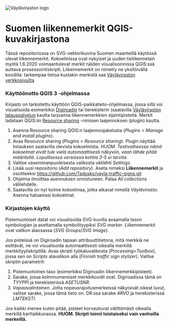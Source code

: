 ![Väyläviraston logo](https://vayla.fi/documents/20473/740592/vayla_sivussa_fi_sv_rgb.png)
# Suomen liikennemerkit QGIS-kuvakirjastona
Tässä repositoriossa on SVG-vektorikuvina Suomen maanteillä käytössä olevat liikennemerkit. Kokoelmissa ovat nykyiset ja uuden tieliikennelain myötä 1.6.2020 voimaantulevat merkit näiden visualisoinnissa QGIS:ssä auttava prosessointiskripti. Liikennemerkit on nimetty ne yksilöivällä koodilla: tarkempaa tietoa kustakin merkistä saa [Väyläviraston verkkosivuilta](https://vayla.fi/tieverkko/liikennemerkit)

### Käyttöönotto QGIS 3 -ohjelmassa
Kirjasto on tarkoitettu käyttöön QGIS-paikkatieto-ohjelmassa, jossa sillä voi visualisoida esimerkiksi [Digiroadin](https://vayla.fi/avoindata/digiroad) tai tierekisterin (saatavilla [Väyläviraston latauspalvelun](https://julkinen.vayla.fi/oskari/) kautta tarjoamia liikennemerkkien sijaintipisteitä. Merkit ladataan QGIS:iin [Resource sharing](http://qgis-contribution.github.io/QGIS-ResourceSharing/) -nimisen laajennoksen (plugin) kautta.

1. Asenna Resource sharing QGIS:n laajennosjakelusta (*Plugins* > *Manage and install plugins*).
2. Avaa Resource sharing (*Plugins* > *Resource sharing*). Plugin näyttää listauksen saatavilla olevista kokoelmista. *HUOM. Testivaiheessa nämä kokoelmat eivät tule vielä automaattisesti näkyviin, vaan lähde pitää määritellä. Lopullisessa versiossa kohtia 3-5 ei tarvita.*
3. Valitse vasemmanpuoleisesta valikosta välilehti *Settings*.
4. Lisää uusi repositorio (*Add repository*). Aseta nimeksi **Liikennemerkit** ja osoitteeksi https://github.com/Tadusko/vayla-traffic-signs.git
5. Ohjelma ilmoittaa asennuksen onnistuneen. Palaa *All collections* välilehdelle.
6. Saatavilla on nyt kolme kokoelmaa, jotka alkavat nimellä *Väylävirasto*. Asenna haluamasi kokoelmat.

### Kirjastojen käyttö
Pistemuotoiset datat voi visualisoida SVG-kuvilla avaamalla tason symbologian ja asettamalla symbolityypiksi *SVG marker*. Liikennemerkit ovat valikon alaosassa (*SVG Groups*/*SVG Image*).

Jos pisteissä on Digiroadin tapaan attribuuttitietona, mitä merkkiä ne esittävät, ne voi visualisoida automaattisesti oikealla merkillä merkkityyliskriptillä. Avaa skripti työkaluvalikosta (*Processing*>*Toolbox*), jossa sen on *Scripts* alavalikon alla (*Finnish traffic sign stylizer*). Valitse skriptin parametrit:
1. Pistemuotoinen taso (esimerkiksi Digiroadin liikennemerkkipisteet).
2. Sarake, jossa kolminumeroiset merkkikoodit ovat. Digiroadissa tämä on *TYYPPI* ja tierekisterissä *ASETUSNR*.
3. *Vapaavalintainen*. Jotta nopeusrajoitusmerkeissä näkyisivät oikeat luvut, valitse sarake, jossa tämä tieto on. DR:ssa sarake *ARVO* ja tierekisterissä *LMTEKSTI*.

Jos kaikki menee kuten pitää, pisteet korvautuvat välittömästi oikealla merkillä karttaikkunassa.
**HUOM. Skripti toimii toistaiseksi vain vanhoilla merkeillä.**
